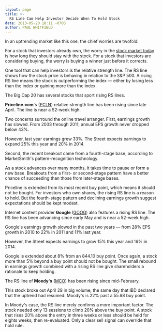 ```yaml
---
layout: page
title: >-
  RS Line Can Help Investor Decide When To Hold Stock
date: 2013-05-20 18:11 -0700
author: PAUL WHITFIELD
---
```





In an uptrending market like this one, the chief worries are twofold.

  

For a stock that investors already own, the worry in the [stock market today](https://www.investors.com/stock-market-today) is how long they should stay with the stock. For a stock that investors are considering buying, the worry is buying a winner just before it corrects.

  

One tool that can help investors is the relative strength line. The RS line shows how the stock price is behaving in relation to the S&P 500. A rising RS line means the stock is outperforming the index — either by losing less than the index or gaining more than the index.

  

The Big Cap 20 has several stocks that sport rising RS lines.

  

**Priceline.com**'s ([PCLN](https://research.investors.com/quote.aspx?symbol=PCLN)) relative strength line has been rising since late April. The line is near a 52-week high.

  

Two concerns surround the online travel arranger. First, earnings growth has slowed. From 2003 through 2011, annual EPS growth never dropped below 43%.

  

However, last year earnings grew 33%. The Street expects earnings to expand 25% this year and 20% in 2014.

  

Second, the recent breakout came from a fourth-stage base, according to MarketSmith's pattern-recognition technology.

  

As a stock advances over many months, it takes time to pause or form a new base. Breakouts from a first- or second-stage pattern have a better chance of succeeding than those from later-stage bases.

  

Priceline is extended from its most recent buy point, which means it should not be bought. For investors who own shares, the rising RS line is a reason to hold. But the fourth-stage pattern and declining earnings growth suggest expectations should be kept modest.

  

Internet content provider **Google** ([GOOG](https://research.investors.com/quote.aspx?symbol=GOOG)) also features a rising RS line. The RS line has been advancing since early May and is near a 52-week high.

  

Google's earnings growth slowed in the past two years — from 28% EPS growth in 2010 to 22% in 2011 and 11% last year.

  

However, the Street expects earnings to grow 15% this year and 16% in 2014.

  

Google is extended about 8% from an 844.10 buy point. Once again, a stock more than 5% beyond a buy point should not be bought. The small rebound in earnings growth combined with a rising RS line give shareholders a rationale to keep holding.

  

The RS line of **Moody's** ([MCO](https://research.investors.com/quote.aspx?symbol=MCO)) has been rising since mid-February.

  

This stock broke out April 29 in big volume, the same day that IBD declared that the uptrend had resumed. Moody's is 22% past a 55.68 buy point.

  

In Moody's case, the RS line merely confirms a more important factor. The stock needed only 13 sessions to climb 20% above the buy point. A stock that rises 20% above the entry in three weeks or less should be held for eights weeks, then re-evaluated. Only a clear sell signal can override that hold rule.




